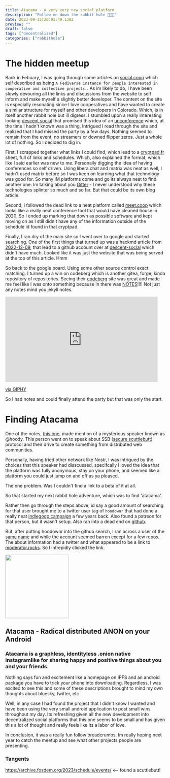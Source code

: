 ```yaml
---
title: Atacama - A very very new social platform
description: "Follow me down the rabbit hole 🐇🐇🐇"
date: 2023-09-15T20:01:49.138Z
preview: ""
draft: false
tags: ["decentralized"]
categories: ["rabbithole"]
---
```


# The hidden meetup

Back in Febuary, I was going through some articles on [social.coop](https://social.coop) which self described as being `A Fediverse instance for people interested in cooperative and collective projects.`. 
As im likely to do, I have been slowly devouring all the links and discussions from the website to self inform and make myself a slightly better developer. The content on the site is especially resonating since
I love cooperatives and have wanted to create a similar structure for myself and other developers in Colorado. Which, is in itself another rabbit hole but ill digress. I stumbled upon a really interesting looking
[descent social](https://decentsocial.net/) that promised this idea of an [unconference](https://www.wikiwand.com/en/Unconference) which, at the time I hadn't known was a thing. Intrigued I read through the site
and realized that I had missed the party by a few days. Nothing seemed to remain from the event, no streamers or downed flipper zeros. Just a whole lot of nothing. So I decided to dig in.

First, I scrapped together what links I could find, which lead to a [cryptpad.fr](https://cryptpad.fr/code/#/2/code/view/0lAUPI1cwF7NaqBG7MBCoxgVPNWavIyaKGYk3pb9TZM/embed/present/) sheet, full of links and schedules. Which, also explained the format, which like I said earlier was new to me. Personally digging the idea of having conferences so self driven. Using libera.chat and matrix was neat as well, I hadn't used matrix before so I was keen on learning what that technology was good for. So many IM platforms come and go its always neat to find another one. Im talking about you [Gitter](https://gitter.im/) - I never understood why these technologies splinter so much and so far. But that could be its own blog article. 

Second, i followed the dead link to a neat platform called [meet.coop](https://www.meet.coop/) which looks like a really neat conference tool that would have cleaned house in 2020. So I ended up marking that down as possible software and kept moving on as I still didn't have any of the information outside of the schedule id found in that cryptpad. 

Finally, I ran dry of the main site so I went over to google and started searching. One of the first things that turned up was a hackmd article from [2022-12-09](https://hackmd.io/@decentsocial), that lead to a github account over at [descent-social](https://github.com/decent-social) which didn't have much. Looked like it was just the website that was being served at the top of this article. Hmm

So back to the google board. Using some other source control exact matching. I turned up a win on codeberg which is another gitea, forge, kinda repository of repositories. Seeing their [codeberg](https://codeberg.org/DecentSocial) site was great and made me feel like I was onto something because in there was [NOTES](https://codeberg.org/DecentSocial/2023-02-notes)!!!! Not just any notes mind you jekyll notes.

<iframe src="https://giphy.com/embed/nhKW2pvXwI8mc" width="480" height="269" frameBorder="0" class="giphy-embed" allowFullScreen></iframe><p><a href="https://giphy.com/gifs/scene-park-unix-nhKW2pvXwI8mc">via GIPHY</a></p>

So I had notes and could finally attend the party but that was only the start.

# Finding Atacama

One of the notes, [this one](https://codeberg.org/DecentSocial/2023-02-notes/raw/branch/main/pages/atacama-anon-and-distributed.md), made mention of a mysterious speaker known as @hoody. This person went on to speak about SSB ([secure scuttlebutt](https://www.wikiwand.com/en/Secure_Scuttlebutt)) protocol and their drive to create something from distributed web communities. 

Personally, having tried other network like Nostr, I was intrigued by the choices that this speaker had disscussed, specifcally I loved the idea that the platform was fully anonymous, stay on your phone, and seemed like a platform you could just jump on and off as ya pleased.

The one problem. Was I couldn't find a link to a beta of it at all. 

So that started my next rabbit hole adventure, which was to find 'atacama'.

Rather then go through the steps above, id say a good amount of searching for that user brought me to a twitter user tag of `hoodownr` that had done a really neat [indiegogo campaign](https://www.indiegogo.com/projects/hoodownr-game-of-discovery) a few years back. Also found a patreon for that person, but it wasn't setup. Also ran into a dead end on [github](https://github.com/oli0/Hoodownr). 

But, after putting hoodownr into the github search, I ran across a user of the [same name](https://github.com/hoodownr) and while the account seemed barren except for a few repos. The about information had a twitter and what appeared to be a link to [moderator.rocks](https://moderator.rocks). So I intrepidly clicked the link.

<img src="https://ipfs.io/ipfs/QmS9zvBZhsLgVGjb2n52qZtYZFyXVUuXQyrUcwxnfxf1sz" width="200" class="center" >

## Atacama - Radical distributed ANON on your Android

### Atacama is a graphless, identityless .onion native instagramlike for sharing happy and positive things about you and your friends.

Nothing says fun and excitement like a homepage on IPFS and an android package you have to trick your phone into downloading. Regardless, I was excited to see this and some of these descriptions brought to mind my own thoughts about bluesky, twitter, etc


Well, in any case I had found the project that I didn't know I wanted and have been using the very small android application to post small wins throughout my day. Its refreshing given all the new development into decentralized social platforms that this one seems to be small and has given this a lot of thought and really feels like its a labor of love. 

In conclusion, it was a really fun follow breadcrumbs. Im really hoping next year to catch the meetup and see what other projects people are presenting.

### Tangents

https://archive.fosdem.org/2023/schedule/events/ <-- found a scuttlebutt! 